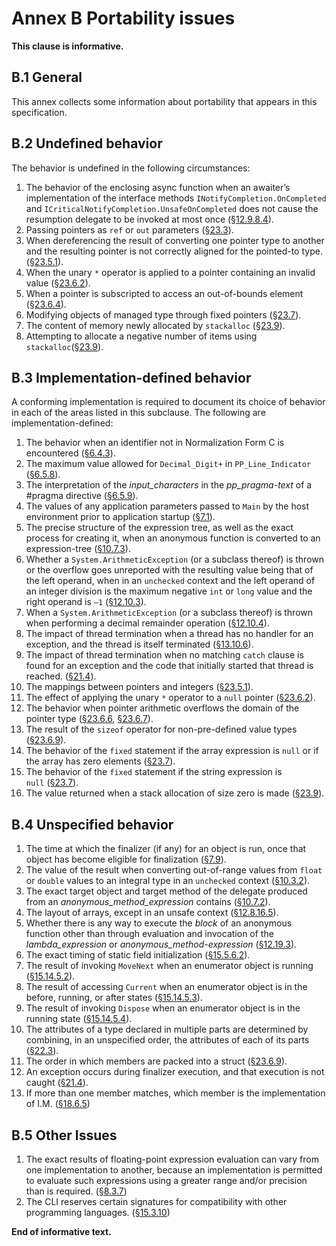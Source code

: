 # Annex B Portability issues

**This clause is informative.**

## B.1 General

This annex collects some information about portability that appears in this specification.

## B.2 Undefined behavior

The behavior is undefined in the following circumstances:

1. The behavior of the enclosing async function when an awaiter’s implementation of the interface methods `INotifyCompletion.OnCompleted` and `ICriticalNotifyCompletion.UnsafeOnCompleted` does not cause the resumption delegate to be invoked at most once ([§12.9.8.4](expressions.md#12984-run-time-evaluation-of-await-expressions)).
1. Passing pointers as `ref` or `out` parameters ([§23.3](unsafe-code.md#233-pointer-types)).
1. When dereferencing the result of converting one pointer type to another and the resulting pointer is not correctly aligned for the pointed-to type. ([§23.5.1](unsafe-code.md#2351-general)).
1. When the unary `*` operator is applied to a pointer containing an invalid value ([§23.6.2](unsafe-code.md#2362-pointer-indirection)).
1. When a pointer is subscripted to access an out-of-bounds element ([§23.6.4](unsafe-code.md#2364-pointer-element-access)).
1. Modifying objects of managed type through fixed pointers ([§23.7](unsafe-code.md#237-the-fixed-statement)).
1. The content of memory newly allocated by `stackalloc` ([§23.9](unsafe-code.md#239-stack-allocation)).
1. Attempting to allocate a negative number of items using `stackalloc`([§23.9](unsafe-code.md#239-stack-allocation)).

## B.3 Implementation-defined behavior

A conforming implementation is required to document its choice of behavior in each of the areas listed in this subclause. The following are implementation-defined:

1. The behavior when an identifier not in Normalization Form C is encountered ([§6.4.3](lexical-structure.md#643-identifiers)).
1. The maximum value allowed for `Decimal_Digit+` in `PP_Line_Indicator` ([§6.5.8](lexical-structure.md#658-line-directives)).
1. The interpretation of the *input_characters* in the *pp_pragma-text* of a #pragma directive ([§6.5.9](lexical-structure.md#659-pragma-directives)).
1. The values of any application parameters passed to `Main` by the host environment prior to application startup ([§7.1](basic-concepts.md#71-application-startup)).
1. The precise structure of the expression tree, as well as the exact process for creating it, when an anonymous function is converted to an expression-tree ([§10.7.3](conversions.md#1073-evaluation-of-lambda-expression-conversions-to-expression-tree-types)).
1. Whether a `System.ArithmeticException` (or a subclass thereof) is thrown or the overflow goes unreported with the resulting value being that of the left operand, when in an `unchecked` context and the left operand of an integer division is the maximum negative `int` or `long` value and the right operand is `–1` ([§12.10.3](expressions.md#12103-division-operator)).
1. When a `System.ArithmeticException` (or a subclass thereof) is thrown when performing a decimal remainder operation ([§12.10.4](expressions.md#12104-remainder-operator)).
1. The impact of thread termination when a thread has no handler for an exception, and the thread is itself terminated ([§13.10.6](statements.md#13106-the-throw-statement)).
1. The impact of thread termination when no matching `catch` clause is found for an exception and the code that initially started that thread is reached. ([§21.4](exceptions.md#214-how-exceptions-are-handled)).
1. The mappings between pointers and integers ([§23.5.1](unsafe-code.md#2351-general)).
1. The effect of applying the unary `*` operator to a `null` pointer ([§23.6.2](unsafe-code.md#2362-pointer-indirection)).
1. The behavior when pointer arithmetic overflows the domain of the pointer type ([§23.6.6](unsafe-code.md#2366-pointer-increment-and-decrement), [§23.6.7](unsafe-code.md#2367-pointer-arithmetic)).
1. The result of the `sizeof` operator for non-pre-defined value types ([§23.6.9](unsafe-code.md#2369-the-sizeof-operator)).
1. The behavior of the `fixed` statement if the array expression is `null` or if the array has zero elements ([§23.7](unsafe-code.md#237-the-fixed-statement)).
1. The behavior of the `fixed` statement if the string expression is `null` ([§23.7](unsafe-code.md#237-the-fixed-statement)).
1. The value returned when a stack allocation of size zero is made ([§23.9](unsafe-code.md#239-stack-allocation)).

## B.4 Unspecified behavior

1. The time at which the finalizer (if any) for an object is run, once that object has become eligible for finalization ([§7.9](basic-concepts.md#79-automatic-memory-management)).
1. The value of the result when converting out-of-range values from `float` or `double` values to an integral type in an `unchecked` context ([§10.3.2](conversions.md#1032-explicit-numeric-conversions)).
1. The exact target object and target method of the delegate produced from an *anonymous_method_expression* contains ([§10.7.2](conversions.md#1072-evaluation-of-anonymous-function-conversions-to-delegate-types)).
1. The layout of arrays, except in an unsafe context ([§12.8.16.5](expressions.md#128165-array-creation-expressions)).
1. Whether there is any way to execute the *block* of an anonymous function other than through evaluation and invocation of the *lambda_expression* or *anonymous_method-expression* ([§12.19.3](expressions.md#12193-anonymous-function-bodies)).
1. The exact timing of static field initialization ([§15.5.6.2](classes.md#15562-static-field-initialization)).
1. The result of invoking `MoveNext` when an enumerator object is running ([§15.14.5.2](classes.md#151452-the-movenext-method)).
1. The result of accessing `Current` when an enumerator object is in the before, running, or after states ([§15.14.5.3](classes.md#151453-the-current-property)).
1. The result of invoking `Dispose` when an enumerator object is in the running state ([§15.14.5.4](classes.md#151454-the-dispose-method)).
1. The attributes of a type declared in multiple parts are determined by combining, in an unspecified order, the attributes of each of its parts ([§22.3](attributes.md#223-attribute-specification)).
1. The order in which members are packed into a struct ([§23.6.9](unsafe-code.md#2369-the-sizeof-operator)).
1. An exception occurs during finalizer execution, and that execution is not caught ([§21.4](exceptions.md#214-how-exceptions-are-handled)).
1. If more than one member matches, which member is the implementation of I.M. ([§18.6.5](interfaces.md#1865-interface-mapping))

## B.5 Other Issues

1. The exact results of floating-point expression evaluation can vary from one implementation to another, because an implementation is permitted to evaluate such expressions using a greater range and/or precision than is required. ([§8.3.7](types.md#837-floating-point-types))
1. The CLI reserves certain signatures for compatibility with other programming languages. ([§15.3.10](classes.md#15310-reserved-member-names))

**End of informative text.**
